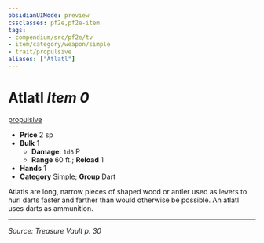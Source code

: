 ```yaml
---
obsidianUIMode: preview
cssclasses: pf2e,pf2e-item
tags:
- compendium/src/pf2e/tv
- item/category/weapon/simple
- trait/propulsive
aliases: ["Atlatl"]
---
```

# Atlatl *Item 0*  
[propulsive](rules/traits/propulsive.md "Propulsive Weapon Trait")  

- **Price** 2 sp
- **Bulk** 1
  - **Damage**: `1d6` P
  - **Range** 60 ft.; **Reload** 1
- **Hands** 1
- **Category** Simple; **Group** Dart 

Atlatls are long, narrow pieces of shaped wood or antler used as levers to hurl darts faster and farther than would otherwise be possible. An atlatl uses darts as ammunition.


---
*Source: Treasure Vault p. 30*